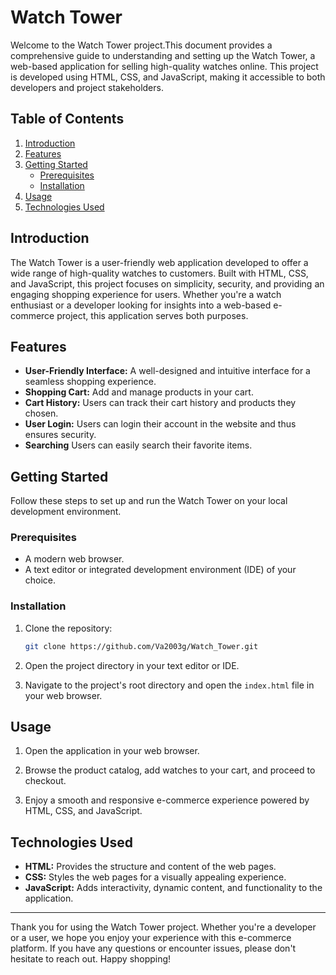 
# Watch Tower

Welcome to the Watch Tower project.This document provides a comprehensive guide to understanding and setting up the Watch Tower, a web-based application for selling high-quality watches online. This project is developed using HTML, CSS, and JavaScript, making it accessible to both developers and project stakeholders.

## Table of Contents

1. [Introduction](#introduction)
2. [Features](#features)
3. [Getting Started](#getting-started)
   - [Prerequisites](#prerequisites)
   - [Installation](#installation)
4. [Usage](#usage)
5. [Technologies Used](#technologies-used)

## Introduction

The Watch Tower is a user-friendly web application developed to offer a wide range of high-quality watches to customers. Built with HTML, CSS, and JavaScript, this project focuses on simplicity, security, and providing an engaging shopping experience for users. Whether you're a watch enthusiast or a developer looking for insights into a web-based e-commerce project, this application serves both purposes.

## Features

- **User-Friendly Interface:** A well-designed and intuitive interface for a seamless shopping experience.
- **Shopping Cart:** Add and manage products in your cart.
- **Cart History:** Users can track their cart history and products they chosen.
- **User Login:** Users can login their account in the website and thus ensures security.
- **Searching** Users can easily search their favorite items.

## Getting Started

Follow these steps to set up and run the Watch Tower on your local development environment.

### Prerequisites

- A modern web browser.
- A text editor or integrated development environment (IDE) of your choice.

### Installation

1. Clone the repository:

   ```bash
   git clone https://github.com/Va2003g/Watch_Tower.git
   ```

2. Open the project directory in your text editor or IDE.

3. Navigate to the project's root directory and open the `index.html` file in your web browser.

## Usage

1. Open the application in your web browser.

2. Browse the product catalog, add watches to your cart, and proceed to checkout.

3. Enjoy a smooth and responsive e-commerce experience powered by HTML, CSS, and JavaScript.

## Technologies Used

- **HTML:** Provides the structure and content of the web pages.
- **CSS:** Styles the web pages for a visually appealing experience.
- **JavaScript:** Adds interactivity, dynamic content, and functionality to the application.

---

Thank you for using the Watch Tower project. Whether you're a developer or a user, we hope you enjoy your experience with this e-commerce platform. If you have any questions or encounter issues, please don't hesitate to reach out. Happy shopping!
